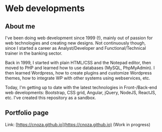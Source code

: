 # Web developments

## About me

I've been doing web development since 1999 (!), mainly out of passion for web technologies and creating new designs. Not continuously though, since I started a career as Analyst/Developer and Functional/Technical trainer in the banking sector.  

Back in 1999, I started with plain HTML/CSS and the Notepad editor, then moved to PHP and learned how to use databases (MySQL, PhpMyAdmin).  I then learned Wordpress, how to create plugins and customize Wordpress themes, how to integrate WP with other systems using webservices, etc.  

Today, I'm getting up to date with the latest technologies in Front-/Back-end web developments: Bootstrap, CSS grid, Angular, jQuery, NodeJS, ReactJS, etc.  I've created this repository as a sandbox.

## Portfolio page

Link: [https://cnoza.github.io](https://cnoza.github.io) (Work in progress)


<!--![alt text](bootstrap/album.jpg?raw=true "Album")
[HTML](bootstrap/album.html)

![alt text](bootstrap/dashboard.jpg?raw=true "Dashboard")
[HTML](bootstrap/dashboard.html)

## CSS grid
![alt text](css-grid/css-grid.jpg?raw=true "CSS grid")
[HTML](css-grid/example1.html) ([Source](https://scrimba.com))
-->